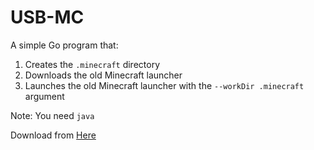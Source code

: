 # USB-MC  

A simple Go program that:  
1. Creates the `.minecraft` directory  
2. Downloads the old Minecraft launcher  
3. Launches the old Minecraft launcher with the `--workDir .minecraft` argument  

Note: You need `java`

Download from [Here](https://github.com/ShayBox/USB-MC/releases/latest)